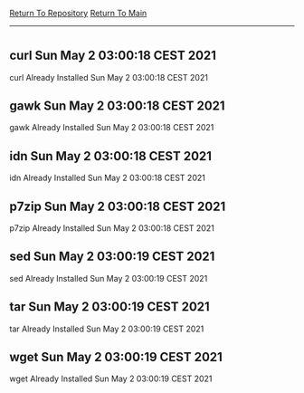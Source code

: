 [Return To Repository](https://github.com/bast69/piholeparser/)
[Return To Main](https://github.com/bast69/piholeparser/blob/master/RecentRunLogs/Mainlog.md)
____________________________________
# 
## curl Sun May  2 03:00:18 CEST 2021
curl Already Installed Sun May  2 03:00:18 CEST 2021
## gawk Sun May  2 03:00:18 CEST 2021
gawk Already Installed Sun May  2 03:00:18 CEST 2021
## idn Sun May  2 03:00:18 CEST 2021
idn Already Installed Sun May  2 03:00:18 CEST 2021
## p7zip Sun May  2 03:00:18 CEST 2021
p7zip Already Installed Sun May  2 03:00:18 CEST 2021
## sed Sun May  2 03:00:19 CEST 2021
sed Already Installed Sun May  2 03:00:19 CEST 2021
## tar Sun May  2 03:00:19 CEST 2021
tar Already Installed Sun May  2 03:00:19 CEST 2021
## wget Sun May  2 03:00:19 CEST 2021
wget Already Installed Sun May  2 03:00:19 CEST 2021

